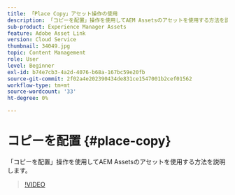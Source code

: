 ```yaml
---
title: 「Place Copy」アセット操作の使用
description: 「コピーを配置」操作を使用してAEM Assetsのアセットを使用する方法を説明します。
sub-product: Experience Manager Assets
feature: Adobe Asset Link
version: Cloud Service
thumbnail: 34049.jpg
topic: Content Management
role: User
level: Beginner
exl-id: b74e7cb3-4a2d-4076-b68a-167bc59e20fb
source-git-commit: 2f02a4e202390434de831ce1547001b2cef01562
workflow-type: tm+mt
source-wordcount: '33'
ht-degree: 0%

---
```


# コピーを配置 {#place-copy}

「コピーを配置」操作を使用してAEM Assetsのアセットを使用する方法を説明します。

>[!VIDEO](https://video.tv.adobe.com/v/34049/?quality=12)
